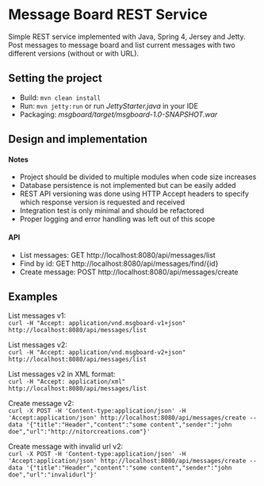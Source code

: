 Message Board REST Service
==========================

Simple REST service implemented with Java, Spring 4, Jersey and Jetty. Post messages to message board and list current messages with two different versions (without or with URL).

Setting the project
-------------------

  - Build: `mvn clean install`
  - Run: `mvn jetty:run` or run *JettyStarter.java* in your IDE
  - Packaging: *msgboard/target/msgboard-1.0-SNAPSHOT.war*

Design and implementation
-------------------------

#### Notes
- Project should be divided to multiple modules when code size increases
- Database persistence is not implemented but can be easily added
- REST API versioning was done using HTTP Accept headers to specify which response version is requested and received
- Integration test is only minimal and should be refactored
- Proper logging and error handling was left out of this scope


#### API
- List messages: GET http://localhost:8080/api/messages/list  
- Find by id: GET http://localhost:8080/api/messages/find/{id}
- Create message: POST http://localhost:8080/api/messages/create

Examples
--------
List messages v1:   
`curl -H "Accept: application/vnd.msgboard-v1+json" http://localhost:8080/api/messages/list`

List messages v2:   
`curl -H "Accept: application/vnd.msgboard-v2+json" http://localhost:8080/api/messages/list`

List messages v2 in XML format:   
`curl -H "Accept: application/xml" http://localhost:8080/api/messages/list`

Create message v2:   
`curl -X POST -H 'Content-type:application/json' -H 'Accept:application/json' http://localhost:8080/api/messages/create --data '{"title":"Header","content":"some content","sender":"john doe","url":"http://nitorcreations.com"}'`

Create message with invalid url v2:   
`curl -X POST -H 'Content-type:application/json' -H 'Accept:application/json' http://localhost:8080/api/messages/create --data '{"title":"Header","content":"some content","sender":"john doe","url":"invalidurl"}'`
